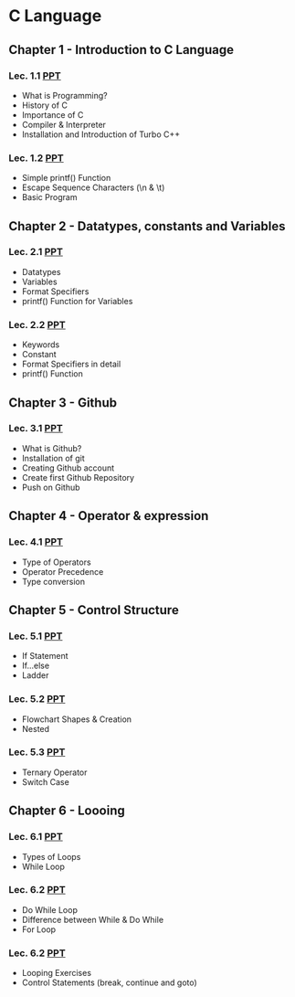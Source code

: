 # C Language

## Chapter 1 - Introduction to C Language

### Lec. 1.1 [PPT](ch_1/lec_1.1.pdf)

- What is Programming?
- History of C
- Importance of C
- Compiler & Interpreter
- Installation and Introduction of Turbo C++

### Lec. 1.2 [PPT](ch_1/lec_1.2.pdf)

- Simple printf() Function
- Escape Sequence Characters (\n & \t)
- Basic Program

## Chapter 2 - Datatypes, constants and Variables

### Lec. 2.1 [PPT](ch_2/lec_2.1.pdf)

- Datatypes
- Variables
- Format Specifiers
- printf() Function for Variables

### Lec. 2.2 [PPT](ch_2/lec_2.2.pdf)

- Keywords
- Constant
- Format Specifiers in detail
- printf() Function

## Chapter 3 - Github

### Lec. 3.1 [PPT](ch_3/Lec_3.1.pdf)

- What is Github?
- Installation of git
- Creating Github account
- Create first Github Repository
- Push on Github

## Chapter 4 - Operator & expression

### Lec. 4.1 [PPT](ch_4/Lec_4.1.pdf)

- Type of Operators
- Operator Precedence
- Type conversion

## Chapter 5 - Control Structure

### Lec. 5.1 [PPT](ch_5/Lec_5.1.pdf)

- If Statement
- If...else
- Ladder

### Lec. 5.2 [PPT](ch_5/Lec_5.2.pdf)

- Flowchart Shapes & Creation
- Nested

### Lec. 5.3 [PPT](ch_5/Lec_5.3.pdf)

- Ternary Operator
- Switch Case

## Chapter 6 - Loooing

### Lec. 6.1 [PPT](ch_6/Lec_6.1.pdf)

- Types of Loops
- While Loop

### Lec. 6.2 [PPT](ch_6/Lec_6.2.pdf)

- Do While Loop
- Difference between While & Do While
- For Loop

### Lec. 6.2 [PPT](ch_6/Lec_6.3.pdf)

- Looping Exercises
- Control Statements (break, continue and goto)
